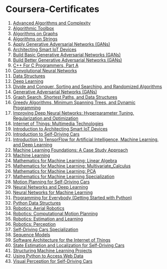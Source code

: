 # Coursera-Certificates

1. [Advanced Algorithms and Complexity](https://github.com/rvarun7777/Coursera-Certificates/blob/main/Advanced_Algorithms_and_Complexity_6WW6SGK9DWGM.pdf)
2. [Algorithmic Toolbox](https://github.com/rvarun7777/Coursera-Certificates/blob/main/Algorithmic_Toolbox_FETSXFPBVE3M.pdf)
3. [Algorithms on Graphs](https://github.com/rvarun7777/Coursera-Certificates/blob/main/Algorithms_on_Graphs_GF2DZBM8DBUV.pdf)
4. [Algorithms on Strings](https://github.com/rvarun7777/Coursera-Certificates/blob/main/Algorithms_on_Strings_DZNFBWHLF8LC.pdf)
5. [Apply Generative Adversarial Networks (GANs)](https://github.com/rvarun7777/Coursera-Certificates/blob/main/Apply_Generative_Adversarial_Networks_(GANs)_HBPEJGSNNPFB.pdf)
6. [Architecting Smart IoT Devices](https://github.com/rvarun7777/Coursera-Certificates/blob/main/Architecting_Smart_IoT_Devices_R9J6D2ESYPUQ.pdf)
7. [Build Basic Generative Adversarial Networks (GANs)](https://github.com/rvarun7777/Coursera-Certificates/blob/main/Build_Basic_Generative_Adversarial_Networks_(GANs)_UCT3JVR44DH9.pdf)
8. [Build Better Generative Adversarial Networks (GANs)](https://github.com/rvarun7777/Coursera-Certificates/blob/main/Build_Better_Generative_Adversarial_Networks%0A(GANs)_84GYECJPTYBC.pdf)
9. [C++ For C Programmers, Part A](https://github.com/rvarun7777/Coursera-Certificates/blob/main/C++_For_C_Programmers,_Part_A_TEBW2NUYDMZ4.pdf)
10. [Convolutional Neural Networks](https://github.com/rvarun7777/Coursera-Certificates/blob/main/Convolutional_Neural_Networks_SX5LVLCMUY7V.pdf)
11. [Data Structures](https://github.com/rvarun7777/Coursera-Certificates/blob/main/Data_Structures_XCDP99R252AJ.pdf)
12. [Deep Learning](https://github.com/rvarun7777/Coursera-Certificates/blob/main/Deep_Learning_Specialization_7VBUADXFQM2Y.pdf)
13. [Divide and Conquer, Sorting and Searching, and Randomized Algorithms](https://github.com/rvarun7777/Coursera-Certificates/blob/main/Divide_and_Conquer,_Sorting_and_Searching,_and_Randomized_Algorithms_F484G99TWSKK.pdf)
14. [Generative Adversarial Networks (GANs)](https://github.com/rvarun7777/Coursera-Certificates/blob/main/Generative_Adversarial_Networks_(GANs)_Specialization_GS36RGJW5TZL.pdf)
15. [Graph Search, Shortest Paths, and Data Structures](https://github.com/rvarun7777/Coursera-Certificates/blob/main/Graph_Search,_Shortest_Paths,_and_Data_Structures_L6H7F7HLPVCP.pdf)
16. [Greedy Algorithms, Minimum Spanning Trees, and Dynamic Programming](https://github.com/rvarun7777/Coursera-Certificates/blob/main/Greedy_Algorithms,_Minimum_Spanning_Trees,_and_Dynamic_Programming_MA33K7MVQKXY.pdf)
17. [Improving Deep Neural Networks: Hyperparameter Tuning, Regularization and Optimization](https://github.com/rvarun7777/Coursera-Certificates/blob/main/Improving_Deep_Neural_Networks:_Hyperparameter_Tuning,_Regularization_and_Optimization_5L2S7566N2ZD.pdf)
18. [Internet of Things: Multimedia Technologies](https://github.com/rvarun7777/Coursera-Certificates/blob/main/Internet_of_Things:_Multimedia_Technologies_BLEHLTST6HFT.pdf)
19. [Introduction to Architecting Smart IoT Devices](https://github.com/rvarun7777/Coursera-Certificates/blob/main/Introduction_to_Architecting_Smart_IoT_Devices_GQMTAMKUCZL3.pdf)
20. [Introduction to Self-Driving Cars](https://github.com/rvarun7777/Coursera-Certificates/blob/main/Introduction_to_Self-Driving_Cars_CLK4EG6SVRRP.pdf)
21. [Introduction to TensorFlow for Artificial Intelligence, Machine Learning, and Deep Learning](https://github.com/rvarun7777/Coursera-Certificates/blob/main/Introduction_to_TensorFlow_for_Artificial_Intelligence,_Machine_Learning,_and_Deep_Learning_V3BWQVGEBRJ8.pdf)
22. [Machine Learning Foundations: A Case Study Approach](https://github.com/rvarun7777/Coursera-Certificates/blob/main/Machine_Learning_Foundations:_A_Case_Study_Approach_UE7SXYMT7ZZX.pdf)
23. [Machine Learning](https://github.com/rvarun7777/Coursera-Certificates/blob/main/Machine_Learning_SW5SX9BAH4NZ.pdf)
24. [Mathematics for Machine Learning: Linear Algebra](https://github.com/rvarun7777/Coursera-Certificates/blob/main/Mathematics_for_Machine_Learning:_Linear_Algebra_4SP4WUJ75SUJ.pdf)
25. [Mathematics for Machine Learning: Multivariate_Calculus](Mathematics_for_Machine_Learning_Multivariate_Calculus_98CRB7LTM5N3.pdf)
26. [Mathematics for Machine Learning: PCA](Mathematics_for_Machine_Learning_PCA_LERM6R9XVQAL.pdf)
27. [Mathematics for Machine Learning Specialization](Mathematics_for_Machine_Learning_Specialization_JSKHLMDUYX3U.pdf)
28. [Motion Planning for Self-Driving Cars](https://github.com/rvarun7777/Coursera-Certificates/blob/main/Motion_Planning_for_Self-Driving_Cars_ZJEXQN5DZ6Z2.pdf)
29. [Neural Networks and Deep Learning](https://github.com/rvarun7777/Coursera-Certificates/blob/main/Neural_Networks_and_Deep_Learning_Y2PKVVVWGUZZ.pdf)
30. [Neural Networks for Machine Learning](https://github.com/rvarun7777/Coursera-Certificates/blob/main/Neural_Networks_for_Machine_Learning_T7TGXMNXL56T.pdf)
31. [Programming for Everybody (Getting Started with Python)](https://github.com/rvarun7777/Coursera-Certificates/blob/main/Programming_for_Everybody_(Getting_Started_with_Python)_TVRLMU3ZDNNX.pdf)
32. [Python Data Structures](https://github.com/rvarun7777/Coursera-Certificates/blob/main/Python_Data_Structures_MQUY95EXW8GV.pdf)
33. [Robotics: Aerial Robotics](https://github.com/rvarun7777/Coursera-Certificates/blob/main/Robotics:_Aerial_Robotics_BW2J4GX7TZQN.pdf)
34. [Robotics: Computational Motion Planning](https://github.com/rvarun7777/Coursera-Certificates/blob/main/Robotics:_Computational_Motion_Planning_LCT5ZNMHMXGJ.pdf)
35. [Robotics: Estimation and Learning](https://github.com/rvarun7777/Coursera-Certificates/blob/main/Robotics:_Estimation_and_Learning_JZLKNZL5L5C7.pdf)
36. [Robotics: Perception](https://github.com/rvarun7777/Coursera-Certificates/blob/main/Robotics:_Perception_MR5VSARQESDP.pdf)
37. [Self-Driving Cars Specialization](https://github.com/rvarun7777/Coursera-Certificates/blob/main/Self-Driving_Cars_Specialization_SDTG9TADRJ7B.pdf)
38. [Sequence Models](https://github.com/rvarun7777/Coursera-Certificates/blob/main/Sequence_Models_3MYKK9HACGM7.pdf)
39. [Software Architecture for the Internet of Things](https://github.com/rvarun7777/Coursera-Certificates/blob/main/Software_Architecture_for_the_Internet_of_Things_RDP7WSW3PY5D.pdf)
40. [State Estimation and Localization for Self-Driving Cars](https://github.com/rvarun7777/Coursera-Certificates/blob/main/State_Estimation_and_Localization_for_Self-Driving_Cars_T6QMVCM2Y6QX.pdf)
41. [Structuring Machine Learning Projects](https://github.com/rvarun7777/Coursera-Certificates/blob/main/Structuring_Machine_Learning_Projects_HUCQJUTCH8A7.pdf)
42. [Using Python to Access Web Data](https://github.com/rvarun7777/Coursera-Certificates/blob/main/Using_Python_to_Access_Web_Data_P4CQSRVEGYWY.pdf)
43. [Visual Perception for Self-Driving Cars](https://github.com/rvarun7777/Coursera-Certificates/blob/main/Visual_Perception_for_Self-Driving_Cars_NZ9RG5FHKLBW.pdf)
